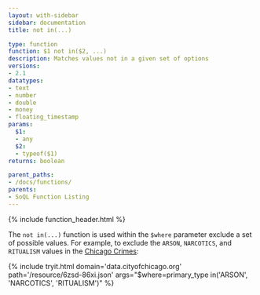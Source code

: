 ```yaml
---
layout: with-sidebar
sidebar: documentation
title: not in(...)

type: function
function: $1 not in($2, ...)
description: Matches values not in a given set of options
versions:
- 2.1
datatypes:
- text 
- number
- double
- money
- floating_timestamp
params:
  $1:
  - any
  $2:
  - typeof($1)
returns: boolean

parent_paths: 
- /docs/functions/
parents: 
- SoQL Function Listing 
---
```


{% include function_header.html %}

The `not in(...)` function is used within the `$where` parameter exclude a set of possible values. For example, to exclude the `ARSON`, `NARCOTICS`, and `RITUALISM` values in the [Chicago Crimes](http://data.cityofchicago.org/d/6zsd-86xi):

{% include tryit.html domain='data.cityofchicago.org' path='/resource/6zsd-86xi.json' args="$where=primary_type in('ARSON', 'NARCOTICS', 'RITUALISM')" %}
